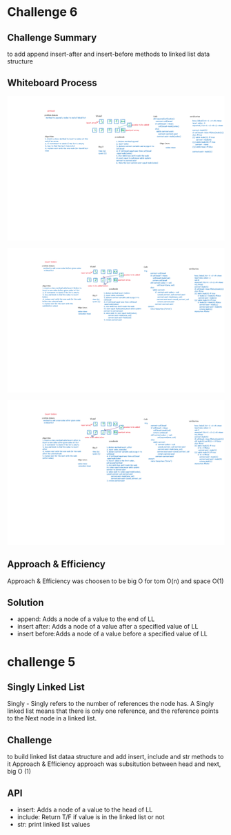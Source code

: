 # Challenge 6

## Challenge Summary
to add  append insert-after and insert-before methods to linked list data structure

## Whiteboard Process

![image](./assets/linked_list_append.png)

![image](./assets/linked_list_insert_before.png)

![image](./assets/linked_list_insert_after.png)

## Approach & Efficiency
Approach & Efficiency was choosen to be  big O for tom O(n) and space O(1)
## Solution
- append: Adds a node of a value to the end of LL
- insert after: Adds a node of a value after a specified value of LL
- insert before:Adds a node of a value before a specified value of LL



# challenge 5

## Singly Linked List

Singly - Singly refers to the number of references the node has. A Singly linked list means that there is only one reference, and the reference points to the Next node in a linked list.

## Challenge

to build linked list dataa structure and add insert, include and str methods to it
Approach & Efficiency
approach was subsitution between head and next, big O (1)

## API
- insert: Adds a node of a value to the head of LL
- include: Return T/F if value is in the linked list or not 
- str: print linked list values



